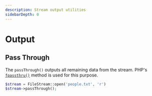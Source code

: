 ```yaml
---
description: Stream output utilities
sidebarDepth: 0
---
```


# Output

## Pass Through

The `passThrough()` outputs all remaining data from the stream.
PHP's [`fpassthru()`](https://www.php.net/manual/en/function.fpassthru) method is used for this purpose.

```php
$stream = FileStream::open('people.txt', 'r')
$stream->passThrough();
```
